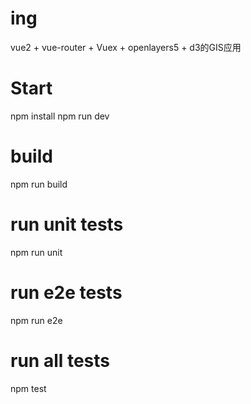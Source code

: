 # ing
vue2 + vue-router + Vuex + openlayers5 + d3的GIS应用
# Start
npm install
npm run dev
# build
npm run build
# run unit tests
npm run unit

# run e2e tests
npm run e2e

# run all tests
npm test
```
